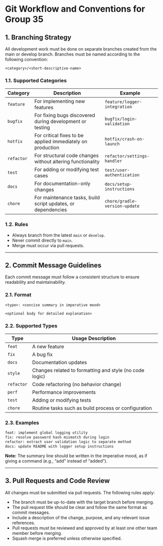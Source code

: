 # Git Workflow and Conventions for Group 35

## 1. Branching Strategy

All development work must be done on separate branches created from the main or develop branch. Branches must be named according to the following convention:

```
<category>/<short-descriptive-name>
```

### 1.1. Supported Categories

| Category   | Description                                                  | Example                            |
|------------|--------------------------------------------------------------|------------------------------------|
| `feature`  | For implementing new features                                | `feature/logger-integration`       |
| `bugfix`   | For fixing bugs discovered during development or testing     | `bugfix/login-validation`          |
| `hotfix`   | For critical fixes to be applied immediately on production   | `hotfix/crash-on-launch`           |
| `refactor` | For structural code changes without altering functionality   | `refactor/settings-handler`        |
| `test`     | For adding or modifying test cases                           | `test/user-authentication`         |
| `docs`     | For documentation-only changes                               | `docs/setup-instructions`          |
| `chore`    | For maintenance tasks, build script updates, or dependencies | `chore/gradle-version-update`      |

### 1.2. Rules

- Always branch from the latest `main` or `develop`.
- Never commit directly to `main`.
- Merge must occur via pull requests.

---

## 2. Commit Message Guidelines

Each commit message must follow a consistent structure to ensure readability and maintainability.

### 2.1. Format

```
<type>: <concise summary in imperative mood>

<optional body for detailed explanation>
```

### 2.2. Supported Types

| Type       | Usage Description                                      |
|------------|--------------------------------------------------------|
| `feat`     | A new feature                                           |
| `fix`      | A bug fix                                               |
| `docs`     | Documentation updates                                   |
| `style`    | Changes related to formatting and style (no code logic)|
| `refactor` | Code refactoring (no behavior change)                  |
| `perf`     | Performance improvements                                |
| `test`     | Adding or modifying tests                               |
| `chore`    | Routine tasks such as build process or configuration   |

### 2.3. Examples

```bash
feat: implement global logging utility
fix: resolve password hash mismatch during login
refactor: extract user validation logic to separate method
docs: update README with logger setup instructions
```

**Note:** The summary line should be written in the imperative mood, as if giving a command (e.g., “add” instead of “added”).

---

## 3. Pull Requests and Code Review

All changes must be submitted via pull requests. The following rules apply:

- The branch must be up-to-date with the target branch before merging.
- The pull request title should be clear and follow the same format as commit messages.
- Include a description of the change, purpose, and any relevant issue references.
- Pull requests must be reviewed and approved by at least one other team member before merging.
- Squash merge is preferred unless otherwise specified.